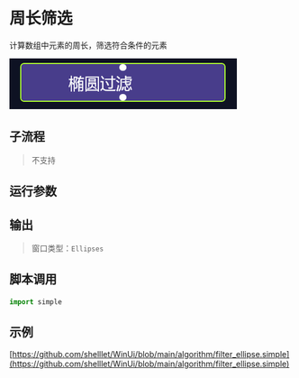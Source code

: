 # 周长筛选 
计算数组中元素的周长，筛选符合条件的元素

![action](./images/03.png ':size=90%')

## 子流程

> 不支持


## 运行参数


## 输出
> 窗口类型：`Ellipses`


## 脚本调用

```python
import simple

```

## 示例

[https://github.com/shelllet/WinUi/blob/main/algorithm/filter_ellipse.simple](https://github.com/shelllet/WinUi/blob/main/algorithm/filter_ellipse.simple)
